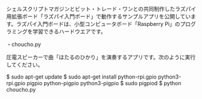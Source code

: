 シェルスクリプトマガジンとビット・トレード・ワンとの共同制作したラズパイ用拡張ボード「ラズパイ入門ボード」で動作するサンプルアプリを公開しています。ラズパイ入門ボードは、小型コンピュータボード「Raspberry Pi」のプログラミングを学習できるハードウエアです。

・choucho.py

圧電スピーカーで曲「ほたるのひかり」を演奏するアプリです。次のように実行してください。

$ sudo apt-get update
$ sudo apt-get install python-rpi.gpio python3-rpi.gpio pigpio python-pigpio python3-pigpio
$ sudo pigpiod
$ python choucho.py
